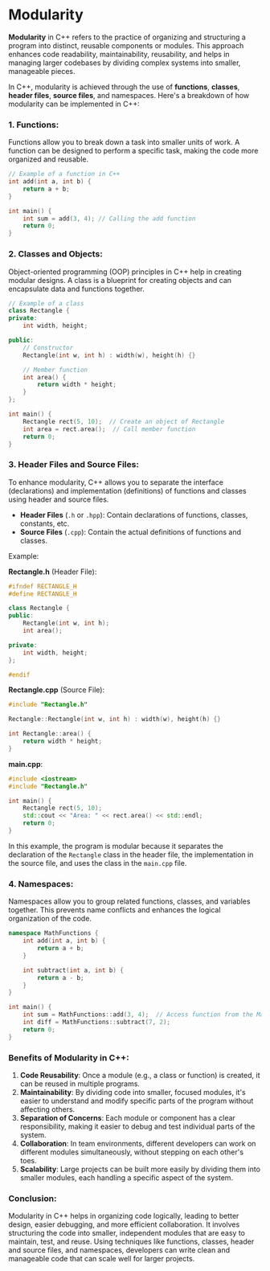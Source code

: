 # Modularity

**Modularity** in C++ refers to the practice of organizing and structuring a program into distinct, reusable components or modules. This approach enhances code readability, maintainability, reusability, and helps in managing larger codebases by dividing complex systems into smaller, manageable pieces.

In C++, modularity is achieved through the use of **functions**, **classes**, **header files**, **source files**, and namespaces. Here's a breakdown of how modularity can be implemented in C++:

### 1. **Functions:**
   Functions allow you to break down a task into smaller units of work. A function can be designed to perform a specific task, making the code more organized and reusable.

   ```cpp
   // Example of a function in C++
   int add(int a, int b) {
       return a + b;
   }

   int main() {
       int sum = add(3, 4); // Calling the add function
       return 0;
   }
   ```

### 2. **Classes and Objects:**
   Object-oriented programming (OOP) principles in C++ help in creating modular designs. A class is a blueprint for creating objects and can encapsulate data and functions together.

   ```cpp
   // Example of a class
   class Rectangle {
   private:
       int width, height;
   
   public:
       // Constructor
       Rectangle(int w, int h) : width(w), height(h) {}

       // Member function
       int area() {
           return width * height;
       }
   };

   int main() {
       Rectangle rect(5, 10);  // Create an object of Rectangle
       int area = rect.area();  // Call member function
       return 0;
   }
   ```

### 3. **Header Files and Source Files:**
   To enhance modularity, C++ allows you to separate the interface (declarations) and implementation (definitions) of functions and classes using header and source files.

   - **Header Files** (`.h` or `.hpp`): Contain declarations of functions, classes, constants, etc.
   - **Source Files** (`.cpp`): Contain the actual definitions of functions and classes.

   Example:
   
   **Rectangle.h** (Header File):
   ```cpp
   #ifndef RECTANGLE_H
   #define RECTANGLE_H

   class Rectangle {
   public:
       Rectangle(int w, int h);
       int area();
   
   private:
       int width, height;
   };

   #endif
   ```

   **Rectangle.cpp** (Source File):
   ```cpp
   #include "Rectangle.h"

   Rectangle::Rectangle(int w, int h) : width(w), height(h) {}

   int Rectangle::area() {
       return width * height;
   }
   ```

   **main.cpp**:
   ```cpp
   #include <iostream>
   #include "Rectangle.h"

   int main() {
       Rectangle rect(5, 10);
       std::cout << "Area: " << rect.area() << std::endl;
       return 0;
   }
   ```

   In this example, the program is modular because it separates the declaration of the `Rectangle` class in the header file, the implementation in the source file, and uses the class in the `main.cpp` file.

### 4. **Namespaces:**
   Namespaces allow you to group related functions, classes, and variables together. This prevents name conflicts and enhances the logical organization of the code.

   ```cpp
   namespace MathFunctions {
       int add(int a, int b) {
           return a + b;
       }

       int subtract(int a, int b) {
           return a - b;
       }
   }

   int main() {
       int sum = MathFunctions::add(3, 4);  // Access function from the MathFunctions namespace
       int diff = MathFunctions::subtract(7, 2); 
       return 0;
   }
   ```

### Benefits of Modularity in C++:
1. **Code Reusability**: Once a module (e.g., a class or function) is created, it can be reused in multiple programs.
2. **Maintainability**: By dividing code into smaller, focused modules, it's easier to understand and modify specific parts of the program without affecting others.
3. **Separation of Concerns**: Each module or component has a clear responsibility, making it easier to debug and test individual parts of the system.
4. **Collaboration**: In team environments, different developers can work on different modules simultaneously, without stepping on each other's toes.
5. **Scalability**: Large projects can be built more easily by dividing them into smaller modules, each handling a specific aspect of the system.

### Conclusion:
Modularity in C++ helps in organizing code logically, leading to better design, easier debugging, and more efficient collaboration. It involves structuring the code into smaller, independent modules that are easy to maintain, test, and reuse. Using techniques like functions, classes, header and source files, and namespaces, developers can write clean and manageable code that can scale well for larger projects.
